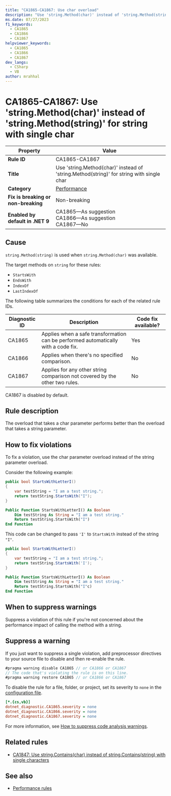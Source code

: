 ```yaml
---
title: "CA1865-CA1867: Use char overload"
description: "Use 'string.Method(char)' instead of 'string.Method(string)' when you have a string with a single char"
ms.date: 07/27/2023
f1_keywords:
  - CA1865
  - CA1866
  - CA1867
helpviewer_keywords:
  - CA1865
  - CA1866
  - CA1867
dev_langs:
  - CSharp
  - VB
author: mrahhal
---
```


# CA1865-CA1867: Use 'string.Method(char)' instead of 'string.Method(string)' for string with single char

| Property                            | Value                                                                                    |
|-------------------------------------|------------------------------------------------------------------------------------------|
| **Rule ID**                         | CA1865-CA1867                                                                            |
| **Title**                           | Use 'string.Method(char)' instead of 'string.Method(string)' for string with single char |
| **Category**                        | [Performance](performance-warnings.md)                                                   |
| **Fix is breaking or non-breaking** | Non-breaking                                                                             |
| **Enabled by default in .NET 9**    | CA1865&mdash;As suggestion<br/>CA1866&mdash;As suggestion<br/>CA1867&mdash;No            |

## Cause

`string.Method(string)` is used when `string.Method(char)` was available.

The target methods on `string` for these rules:

- `StartsWith`
- `EndsWith`
- `IndexOf`
- `LastIndexOf`

The following table summarizes the conditions for each of the related rule IDs.

| Diagnostic ID | Description                                                                        | Code fix available? |
|---------------|------------------------------------------------------------------------------------|---------------------|
| CA1865        | Applies when a safe transformation can be performed automatically with a code fix. | Yes                 |
| CA1866        | Applies when there's no specified comparison.                                      | No                  |
| CA1867        | Applies for any other string comparison not covered by the other two rules.        | No                  |

CA1867 is disabled by default.

## Rule description

The overload that takes a char parameter performs better than the overload that takes a string parameter.

## How to fix violations

To fix a violation, use the char parameter overload instead of the string parameter overload.

Consider the following example:

```csharp
public bool StartsWithLetterI()
{
    var testString = "I am a test string.";
    return testString.StartsWith("I");
}
```

```vb
Public Function StartsWithLetterI() As Boolean
    Dim testString As String = "I am a test string."
    Return testString.StartsWith("I")
End Function
```

This code can be changed to pass `'I'` to `StartsWith` instead of the string `"I"`.

```csharp
public bool StartsWithLetterI()
{
    var testString = "I am a test string.";
    return testString.StartsWith('I');
}
```

```vb
Public Function StartsWithLetterI() As Boolean
    Dim testString As String = "I am a test string."
    Return testString.StartsWith("I"c)
End Function
```

## When to suppress warnings

Suppress a violation of this rule if you're not concerned about the performance impact of calling the method with a string.

## Suppress a warning

If you just want to suppress a single violation, add preprocessor directives to your source file to disable and then re-enable the rule.

```csharp
#pragma warning disable CA1865 // or CA1866 or CA1867
// The code that's violating the rule is on this line.
#pragma warning restore CA1865 // or CA1866 or CA1867
```

To disable the rule for a file, folder, or project, set its severity to `none` in the [configuration file](../configuration-files.md).

```ini
[*.{cs,vb}]
dotnet_diagnostic.CA1865.severity = none
dotnet_diagnostic.CA1866.severity = none
dotnet_diagnostic.CA1867.severity = none
```

For more information, see [How to suppress code analysis warnings](../suppress-warnings.md).

## Related rules

- [CA1847: Use string.Contains(char) instead of string.Contains(string) with single characters](ca1847.md)

## See also

- [Performance rules](performance-warnings.md)
